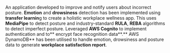An application developed to improve and notify users about incorrect posture. **Emotion** and **drowsiness**
detection has been implemented using **transfer learnin**g to create a holistic workplace wellness app.
This uses **MediaPipe** to detect posture and industry-standard **RULA**, **REBA** algorithms to detect
imperfect posture. Leveraged **AWS Cognito** to implement authentication and to** encrypt face
recognition data**.** AWS DynamoDB** has been utilised to handle emotion, drowsiness and posture data
to generate **workplace satisfaction report**.
